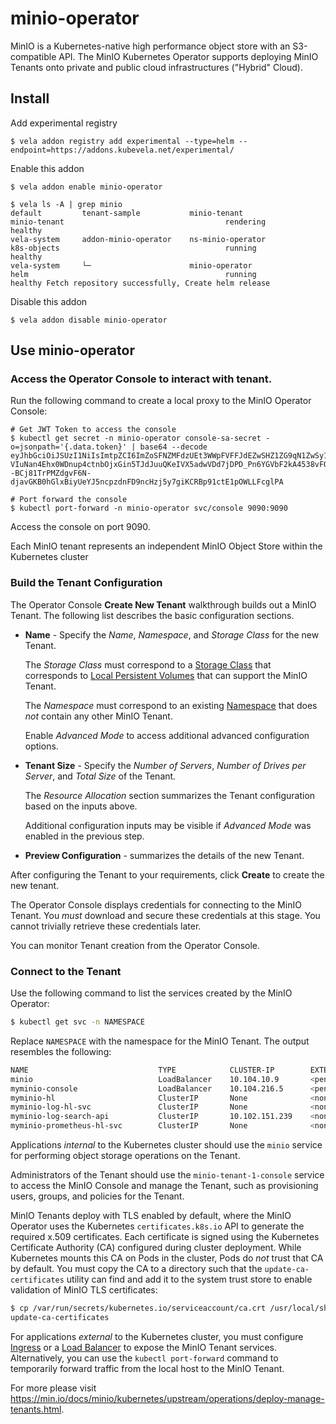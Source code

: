 # minio-operator

MinIO is a Kubernetes-native high performance object store with an S3-compatible API. The MinIO Kubernetes Operator supports deploying MinIO Tenants onto private and public cloud infrastructures ("Hybrid" Cloud).

## Install

Add experimental registry
```shell
$ vela addon registry add experimental --type=helm --endpoint=https://addons.kubevela.net/experimental/
```

Enable this addon
```shell
$ vela addon enable minio-operator
```

```shell
$ vela ls -A | grep minio
default         tenant-sample           minio-tenant                            minio-tenant                                    rendering       healthy
vela-system     addon-minio-operator    ns-minio-operator                       k8s-objects                                     running         healthy
vela-system     └─                      minio-operator                          helm                                            running         healthy Fetch repository successfully, Create helm release
```

Disable this addon
```shell
$ vela addon disable minio-operator
```

## Use minio-operator

### Access the Operator Console to interact with tenant.

Run the following command to create a local proxy to the MinIO Operator Console:

```shell
# Get JWT Token to access the console
$ kubectl get secret -n minio-operator console-sa-secret -o=jsonpath='{.data.token}' | base64 --decode
eyJhbGciOiJSUzI1NiIsImtpZCI6ImZoSFNZMFdzUEt3WWpFVFFJdEZwSHZ1ZG9qN1ZwSy1vNC1WUi04b2tpODQifQ.eyJpc3MiOiJrdWJlcm5ldGVzL3NlcnZpY2VhY2NvdW50Iiwia3ViZXJuZXRlcy5pby9zZXJ2aWNlYWNjb3VudC9uYW1lc3BhY2UiOiJtaW5pby1vcGVyYXRvciIsImt1YmVybmV0ZXMuaW8vc2VydmljZWFjY291bnQvc2VjcmV0Lm5hbWUiOiJjb25zb2xlLXNhLXNlY3JldCIsImt1YmVybmV0ZXMuaW8vc2VydmljZWFjY291bnQvc2VydmljZS1hY2NvdW50Lm5hbWUiOiJjb25zb2xlLXNhIiwia3ViZXJuZXRlcy5pby9zZXJ2aWNlYWNjb3VudC9zZXJ2aWNlLWFjY291bnQudWlkIjoiYTU3YWZmNmQtZTM5Ni00MGE3LTk0NTAtOTc4OTRkNGViY2MyIiwic3ViIjoic3lzdGVtOnNlcnZpY2VhY2NvdW50Om1pbmlvLW9wZXJhdG9yOmNvbnNvbGUtc2EifQ.h3JageNqfiWBjvMZo2XuDvEIZPwZDh2FBu_R9yAiCM248Lso7h1VVorr3yICInOnk5WcpkX6vbY3iTL-VIuNan4Ehx0WDnup4ctnbOjxGin5TJdJuuQKeIVX5adwVDd7jDPD_Pn6YGVbF2kA4538vFQNjauMw3ykmusyQINcjfq1KudwZRvw4ZCLeUVX0MLIVydQDYc2u6J5pX7OwvCUvyIgd711T9T6hLSdr9Hbp9NqrrqaWizfIlhAKlbdv202QG0U3W--BCj81TrPMZdgvF6N-djavGKB0hGlxBiyUeYJ5ncpzdnFD9ncHzj5y7giKCRBp91ctE1pOWLLFcglPA

# Port forward the console
$ kubectl port-forward -n minio-operator svc/console 9090:9090
```

Access the console on port 9090.

Each MinIO tenant represents an independent MinIO Object Store within the Kubernetes cluster

### Build the Tenant Configuration

The Operator Console **Create New Tenant** walkthrough builds out
a MinIO Tenant. The following list describes the basic configuration sections.

- **Name** - Specify the *Name*, *Namespace*, and *Storage Class* for the new Tenant.

  The *Storage Class* must correspond to a [Storage Class](#default-storage-class) that corresponds
  to [Local Persistent Volumes](#local-persistent-volumes) that can support the MinIO Tenant.

  The *Namespace* must correspond to an existing [Namespace](#minio-tenant-namespace) that does *not* contain any other
  MinIO Tenant.

  Enable *Advanced Mode* to access additional advanced configuration options.

- **Tenant Size** - Specify the *Number of Servers*, *Number of Drives per Server*, and *Total Size* of the Tenant.

  The *Resource Allocation* section summarizes the Tenant configuration
  based on the inputs above.

  Additional configuration inputs may be visible if *Advanced Mode* was enabled
  in the previous step.

- **Preview Configuration** - summarizes the details of the new Tenant.

After configuring the Tenant to your requirements, click **Create** to create the new tenant.

The Operator Console displays credentials for connecting to the MinIO Tenant. You *must* download and secure these
credentials at this stage. You cannot trivially retrieve these credentials later.

You can monitor Tenant creation from the Operator Console.

### Connect to the Tenant

Use the following command to list the services created by the MinIO
Operator:

```sh
$ kubectl get svc -n NAMESPACE
```

Replace `NAMESPACE` with the namespace for the MinIO Tenant. The output
resembles the following:

```sh
NAME                             TYPE            CLUSTER-IP        EXTERNAL-IP   PORT(S)      
minio                            LoadBalancer    10.104.10.9       <pending>     443:31834/TCP
myminio-console                  LoadBalancer    10.104.216.5      <pending>     9443:31425/TCP
myminio-hl                       ClusterIP       None              <none>        9000/TCP
myminio-log-hl-svc               ClusterIP       None              <none>        5432/TCP
myminio-log-search-api           ClusterIP       10.102.151.239    <none>        8080/TCP
myminio-prometheus-hl-svc        ClusterIP       None              <none>        9090/TCP
```

Applications *internal* to the Kubernetes cluster should use the `minio` service for performing object storage
operations on the Tenant.

Administrators of the Tenant should use the `minio-tenant-1-console` service to access the MinIO Console and manage the
Tenant, such as provisioning users, groups, and policies for the Tenant.

MinIO Tenants deploy with TLS enabled by default, where the MinIO Operator uses the
Kubernetes `certificates.k8s.io` API to generate the required x.509 certificates. Each
certificate is signed using the Kubernetes Certificate Authority (CA) configured during
cluster deployment. While Kubernetes mounts this CA on Pods in the cluster, Pods do
*not* trust that CA by default. You must copy the CA to a directory such that the
`update-ca-certificates` utility can find and add it to the system trust store to
enable validation of MinIO TLS certificates:

```sh
$ cp /var/run/secrets/kubernetes.io/serviceaccount/ca.crt /usr/local/share/ca-certificates/
update-ca-certificates
```

For applications *external* to the Kubernetes cluster, you must configure
[Ingress](https://kubernetes.io/docs/concepts/services-networking/ingress/) or a
[Load Balancer](https://kubernetes.io/docs/concepts/services-networking/service/#loadbalancer) to
expose the MinIO Tenant services. Alternatively, you can use the `kubectl port-forward` command
to temporarily forward traffic from the local host to the MinIO Tenant.

For more please visit https://min.io/docs/minio/kubernetes/upstream/operations/deploy-manage-tenants.html.

